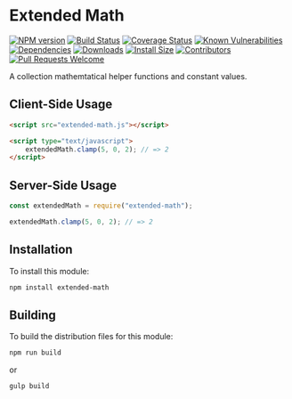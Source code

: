 # Extended Math

[![NPM version][npm-version-image]][npm-url]
[![Build Status][build-status-image]][build-status-url]
[![Coverage Status][coverage-image]][coverage-url]
[![Known Vulnerabilities][vulnerabilities-image]][vulnerabilities-url]
[![Dependencies][dependencies-image]][dependencies-url]
[![Downloads][npm-downloads-image]][npm-url]
[![Install Size][install-size-image]][install-size-url]
[![Contributors][contributors-image]][contributors-url]
[![Pull Requests Welcome][pull-requests-image]][pull-requests-url]

A collection mathemtatical helper functions and constant values.

## Client-Side Usage

```html
<script src="extended-math.js"></script>

<script type="text/javascript">
	extendedMath.clamp(5, 0, 2); // => 2
</script>
```

## Server-Side Usage

```javascript
const extendedMath = require("extended-math");

extendedMath.clamp(5, 0, 2); // => 2
```

## Installation

To install this module:
```bash
npm install extended-math
```

## Building

To build the distribution files for this module:
```bash
npm run build
```
or
```bash
gulp build
```

[npm-url]: https://www.npmjs.com/package/extended-math
[npm-version-image]: https://img.shields.io/npm/v/extended-math.svg
[npm-downloads-image]: http://img.shields.io/npm/dm/extended-math.svg

[build-status-url]: https://travis-ci.org/nitro404/extended-math
[build-status-image]: https://travis-ci.org/nitro404/extended-math.svg?branch=master

[coverage-url]: https://coveralls.io/github/nitro404/extended-math?branch=master
[coverage-image]: https://coveralls.io/repos/github/nitro404/extended-math/badge.svg?branch=master

[vulnerabilities-url]: https://snyk.io/test/github/nitro404/extended-math?targetFile=package.json
[vulnerabilities-image]: https://snyk.io/test/github/nitro404/extended-math/badge.svg?targetFile=package.json

[dependencies-url]: https://david-dm.org/nitro404/extended-math
[dependencies-image]: https://img.shields.io/david/nitro404/extended-math.svg

[install-size-url]: https://packagephobia.now.sh/result?p=extended-math
[install-size-image]: https://badgen.net/packagephobia/install/extended-math

[contributors-url]: https://github.com/nitro404/extended-math/graphs/contributors
[contributors-image]: https://img.shields.io/github/contributors/nitro404/extended-math.svg

[pull-requests-url]: https://github.com/nitro404/extended-math/pulls
[pull-requests-image]: https://img.shields.io/badge/PRs-welcome-brightgreen.svg
